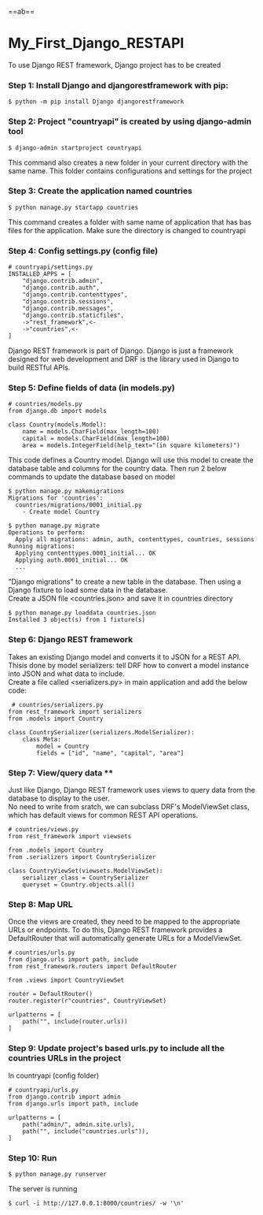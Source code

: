 ==ab==

# My_First_Django_RESTAPI
To use Django REST framework, Django project has to be created

### Step 1: Install Django and djangorestframework with pip:

    $ python -m pip install Django djangorestframework
    
### Step 2: Project "countryapi" is created by using django-admin tool

    $ django-admin startproject countryapi
This command also creates a new folder in your current directory with the same name. This folder contains configurations and settings for the project

### Step 3: Create the application named countries
    
    $ python manage.py startapp countries
This command creates a folder with same name of application that has bas files for the application. Make sure the directory is changed to countryapi 

### Step 4: Config settings.py (config file)

    # countryapi/settings.py
    INSTALLED_APPS = [
        "django.contrib.admin",
        "django.contrib.auth",
        "django.contrib.contenttypes",
        "django.contrib.sessions",
        "django.contrib.messages",
        "django.contrib.staticfiles",
        ->"rest_framework",<-
        ->"countries",<-
    ]
Django REST framework is part of Django. Django is just a framework designed for web development and DRF is the library used in Django to build RESTful APIs.

### Step 5: Define fields of data (in models.py)

    # countries/models.py
    from django.db import models

    class Country(models.Model):
        name = models.CharField(max_length=100)
        capital = models.CharField(max_length=100)
        area = models.IntegerField(help_text="(in square kilometers)")

This code defines a Country model. Django will use this model to create the database table and columns for the country data. Then run 2 below commands to update the database based on model

    $ python manage.py makemigrations
    Migrations for 'countries':
      countries/migrations/0001_initial.py
        - Create model Country

    $ python manage.py migrate
    Operations to perform:
      Apply all migrations: admin, auth, contenttypes, countries, sessions
    Running migrations:
      Applying contenttypes.0001_initial... OK
      Applying auth.0001_initial... OK
      ...

"Django migrations" to create a new table in the database. Then using a Django fixture to load some data in the database.
<br> Create a JSON file <countries.json> and save it in countries directory

    $ python manage.py loaddata countries.json
    Installed 3 object(s) from 1 fixture(s)
    
### Step 6: Django REST framework 
  
Takes an existing Django model and converts it to JSON for a REST API. Thisis done by model serializers: tell DRF how to convert a model instance into JSON and what data to include.
<br> Create a file called <serializers.py> in main application and add the below code:

     # countries/serializers.py
    from rest_framework import serializers
    from .models import Country

    class CountrySerializer(serializers.ModelSerializer):
        class Meta:
            model = Country
            fields = ["id", "name", "capital", "area"]
            
### Step 7: View/query data **

Just like Django, Django REST framework uses views to query data from the database to display to the user.
<br> No need to write from sratch, we can subclass DRF's ModelViewSet class, which has default views for common REST API operations.

    # countries/views.py
    from rest_framework import viewsets

    from .models import Country
    from .serializers import CountrySerializer

    class CountryViewSet(viewsets.ModelViewSet):
        serializer_class = CountrySerializer
        queryset = Country.objects.all()
       
### Step 8: Map URL 

Once the views are created, they need to be mapped to the appropriate URLs or endpoints. To do this, Django REST framework provides a DefaultRouter that will automatically generate URLs for a ModelViewSet.

    # countries/urls.py
    from django.urls import path, include
    from rest_framework.routers import DefaultRouter

    from .views import CountryViewSet

    router = DefaultRouter()
    router.register(r"countries", CountryViewSet)

    urlpatterns = [
        path("", include(router.urls))
    ]
    
### Step 9: Update project's based urls.py to include all the countries URLs in the project
In countryapi (config folder)

    # countryapi/urls.py
    from django.contrib import admin
    from django.urls import path, include

    urlpatterns = [
        path("admin/", admin.site.urls),
        path("", include("countries.urls")),
    ]
       
### Step 10: Run

    $ python manage.py runserver
    
The server is running

    $ curl -i http://127.0.0.1:8000/countries/ -w '\n'

   

